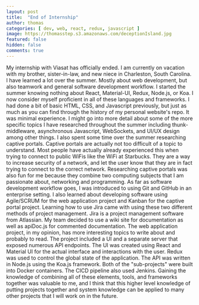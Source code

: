 ```yaml
---
layout: post
title:  "End of Internship"
author: thomas
categories: [ dev, web, react, redux, javascript ]
image: https://thomasstep.s3.amazonaws.com/deceptionIsland.jpg
featured: false
hidden: false
comments: true
---
```

My internship with Viasat has officially ended. I am currently on vacation with my brother, sister-in-law, and new niece in Charleston, South Carolina. I have learned a lot over the summer. Mostly about web development, but also teamwork and general software development workflow.
I started the summer knowing nothing about React, Material-UI, Redux, Node.js, or Koa. I now consider myself proficient in all of these languages and frameworks. I had done a bit of basic HTML, CSS, and Javascript previously, but just as much as you can find through the history of my personal website's repo. It was minimal experience. I might go into more detail about some of the more specific topics I have researched throughout the summer including thunk-middleware, asynchronous Javascript, WebSockets, and UI/UX design among other things.
I also spent some time over the summer researching captive portals. Captive portals are actually not too difficult of a topic to understand. Most people have actually already experienced this when trying to connect to public WiFis like the WiFi at Starbucks. They are a way to increase security of a network, and let the user know that they are in fact trying to connect to the correct network. Researching captive portals was also fun for me because they combine two computing subjects that I am passionate about, networking and programming.
As far as software development workflow goes, I was introduced to using Git and GitHub in an enterprise setting. I also learned about developing software using Agile/SCRUM for the web application project and Kanban for the captive portal project. Learning how to use Jira came with using these two different methods of project management. Jira is a project management software from Atlassian. My team decided to use a wiki site for documentation as well as apiDoc.js for commented documentation.
The web application project, in my opinion, has more interesting topics to write about and probably to read. The project included a UI and a separate server that exposed numerous API endpoints. The UI was created using React and Material UI for the actual interface and interactions with the user. Redux was used to control the global state of the application. The API was written in Node.js using the Koa.js framework. Both of the "sub-projects" were built into Docker containers. The CICD pipeline also used Jenkins. Gaining the knowledge of combining all of these elements, tools, and frameworks together was valuable to me, and I think that this higher level knowledge of putting projects together and system knowledge can be applied to many other projects that I will work on in the future.
